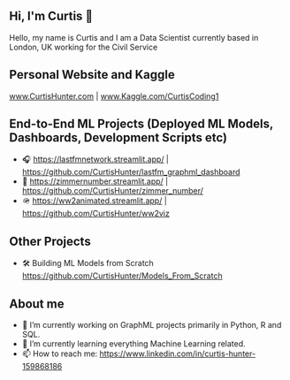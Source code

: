 ## Hi, I'm Curtis 👋

Hello, my name is Curtis and I am a Data Scientist currently based in London, UK working for the Civil Service

## Personal Website and Kaggle

www.CurtisHunter.com | www.Kaggle.com/CurtisCoding1

## End-to-End ML Projects (Deployed ML Models, Dashboards, Development Scripts etc)

- 🎧 https://lastfmnetwork.streamlit.app/ | https://github.com/CurtisHunter/lastfm_graphml_dashboard
- 🎥 https://zimmernumber.streamlit.app/ | https://github.com/CurtisHunter/zimmer_number/
- 🪖 https://ww2animated.streamlit.app/ | https://github.com/CurtisHunter/ww2viz

## Other Projects

- 🛠️ Building ML Models from Scratch https://github.com/CurtisHunter/Models_From_Scratch
  
## About me

- 🔭 I’m currently working on GraphML projects primarily in Python, R and SQL.
- 🌱 I’m currently learning everything Machine Learning related.
- 📫 How to reach me: https://www.linkedin.com/in/curtis-hunter-159868186
